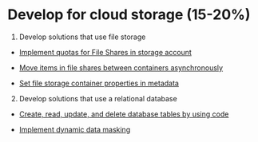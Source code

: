 # Develop for cloud storage (15-20%)

1. Develop solutions that use file storage
  
  * [Implement quotas for File Shares in storage account](https://github.com/jgoergen/Azure202Prep/blob/master/DevelopForCloudStorage/ImplementQuotasForFileSharesInStorageAccount.md)

  * [Move items in file shares between containers asynchronously](https://github.com/jgoergen/Azure202Prep/blob/master/DevelopForCloudStorage/MoveItemsInFileSharesBetweenContainersAsynchronously.md)
     
  * [Set file storage container properties in metadata](https://github.com/jgoergen/Azure202Prep/blob/master/DevelopForCloudStorage/SetFileStorageContainerPropertiesInMetadata.md)

2. Develop solutions that use a relational database
  
  * [Create, read, update, and delete database tables by using code](https://github.com/jgoergen/Azure202Prep/blob/master/DevelopForCloudStorage/CreateReadUpdateAndDeleteDatabaseTablesByUsingCode.md)
     
  * [Implement dynamic data masking](https://github.com/jgoergen/Azure202Prep/blob/master/DevelopForCloudStorage/ImplementDynamicDataMasking.md)